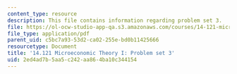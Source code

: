 ```yaml
---
content_type: resource
description: This file contains information regarding problem set 3.
file: https://ol-ocw-studio-app-qa.s3.amazonaws.com/courses/14-121-microeconomic-theory-i-fall-2015/2ed4ad7b5aa5c242aa864ba10c344154_MIT14_121F15_ps3f05.pdf
file_type: application/pdf
parent_uid: c5bc7a93-53d2-ca02-255e-bd0b11425666
resourcetype: Document
title: '14.121 Microeconomic Theory I: Problem set 3'
uid: 2ed4ad7b-5aa5-c242-aa86-4ba10c344154
---
```

